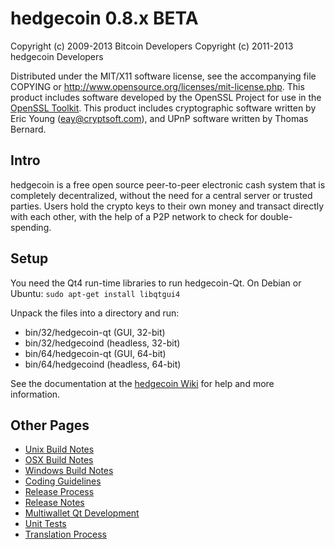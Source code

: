 hedgecoin 0.8.x BETA
====================

Copyright (c) 2009-2013 Bitcoin Developers
Copyright (c) 2011-2013 hedgecoin Developers

Distributed under the MIT/X11 software license, see the accompanying
file COPYING or http://www.opensource.org/licenses/mit-license.php.
This product includes software developed by the OpenSSL Project for use in the [OpenSSL Toolkit](http://www.openssl.org/). This product includes
cryptographic software written by Eric Young ([eay@cryptsoft.com](mailto:eay@cryptsoft.com)), and UPnP software written by Thomas Bernard.


Intro
---------------------
hedgecoin is a free open source peer-to-peer electronic cash system that is
completely decentralized, without the need for a central server or trusted
parties.  Users hold the crypto keys to their own money and transact directly
with each other, with the help of a P2P network to check for double-spending.


Setup
---------------------
You need the Qt4 run-time libraries to run hedgecoin-Qt. On Debian or Ubuntu:
	`sudo apt-get install libqtgui4`

Unpack the files into a directory and run:

- bin/32/hedgecoin-qt (GUI, 32-bit)
- bin/32/hedgecoind (headless, 32-bit)
- bin/64/hedgecoin-qt (GUI, 64-bit)
- bin/64/hedgecoind (headless, 64-bit)

See the documentation at the [hedgecoin Wiki](http://hedgecoin.info)
for help and more information.


Other Pages
---------------------
- [Unix Build Notes](build-unix.md)
- [OSX Build Notes](build-osx.md)
- [Windows Build Notes](build-msw.md)
- [Coding Guidelines](coding.md)
- [Release Process](release-process.md)
- [Release Notes](release-notes.md)
- [Multiwallet Qt Development](multiwallet-qt.md)
- [Unit Tests](unit-tests.md)
- [Translation Process](translation_process.md)
